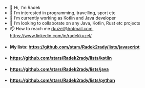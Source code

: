 - 👋 Hi, I’m Radek
- 👀 I’m interested in programming, travelling, sport etc
- 🌱 I’m currently working as Kotlin and Java developer
- 💞️ I’m looking to collaborate on any Java, Kotlin, Rust etc projects
- 📫 How to reach me rkuzel@hotmail.com, https://www.linkedin.com/in/radekkuzel/
- #### My lists: https://github.com/stars/Radek2rady/lists/javascript
- #### https://github.com/stars/Radek2rady/lists/kotlin
- #### https://github.com/stars/Radek2rady/lists/java
- #### https://github.com/stars/Radek2rady/lists/python
